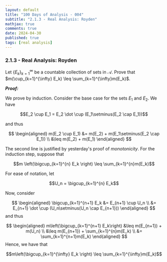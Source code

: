 ```yaml
---
layout: default
title: "100 Days of Analysis - 004"
subtitle: "2.1.3 - Real Analysis: Royden"
mathjax: true
comments: true
date: 2024-04-30
published: true
tags: [real analysis]
---
```


### 2.1.3 - Real Analysis: Royden

Let $\{E_k\}_{k=1}^{\infty}$ be a countable collection of sets in $\mathcal{A}$. Prove that $m(\cup_{k=1}^{\infty} E_k) \leq \sum_{k=1}^{\infty}m(E_k)$.

***Proof:***

We prove by induction. Consider the base case for the sets $E_1$ and $E_2$. We have 

$$E_2 \cup E_1 = E_2 \dot \cup (E_1\setminus(E_2 \cap E_1))$$

and thus

$$
\begin{aligned}
m(E_2 \cup E_1) &= m(E_2) + m(E_1\setminus(E_2 \cap E_1)) \\
                &\leq m(E_2) + m(E_1)
\end{aligned}
$$

The second line is justified by yesterday's proof of *monotonicity*. For the induction step, suppose that 

$$m \left(\bigcup_{k=1}^{n} E_k \right) \leq \sum_{k=1}^{n}m(E_k)$$

For ease of notation, let

$$U_n = \bigcup_{k=1}^{n} E_k$$

Now, consider

$$
\begin{aligned}
\bigcup_{k=1}^{n+1} E_k &= E_{n+1} \cup U_n \\
                        &= E_{n+1} \dot \cup (U_n\setminus(U_n \cap E_{n+1}))
\end{aligned}
$$
and thus

$$
\begin{aligned}
m\left(\bigcup_{k=1}^{n+1} E_k\right) &\leq m(E_{n+1}) + m(U_n) \\
                                        &\leq m(E_{n+1}) + \sum_{k=1}^{n}m(E_k) \\
                                        &= \sum_{k=1}^{n+1}m(E_k)
\end{aligned}
$$
Hence, we have that

$$m\left(\bigcup_{k=1}^{\infty} E_k \right) \leq \sum_{k=1}^{\infty}m(E_k)$$